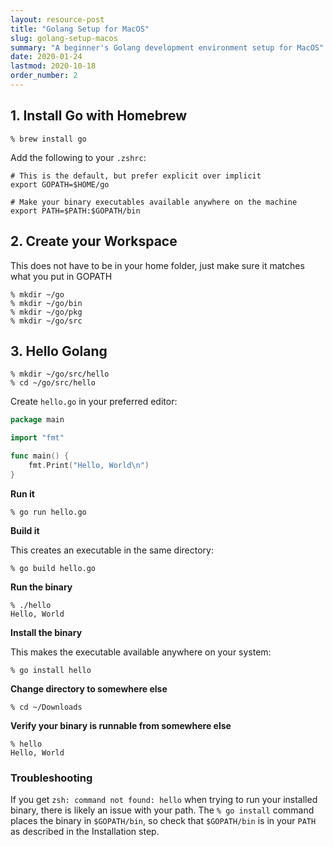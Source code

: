 ```yaml
---
layout: resource-post
title: "Golang Setup for MacOS"
slug: golang-setup-macos
summary: "A beginner's Golang development environment setup for MacOS"
date: 2020-01-24
lastmod: 2020-10-18
order_number: 2
---
```


## 1. Install Go with Homebrew

```shell
% brew install go
```

Add the following to your `.zshrc`:

```shell
# This is the default, but prefer explicit over implicit
export GOPATH=$HOME/go

# Make your binary executables available anywhere on the machine 
export PATH=$PATH:$GOPATH/bin
```
## 2. Create your Workspace
This does not have to be in your home folder, just make sure it matches what you put in GOPATH

```shell
% mkdir ~/go
% mkdir ~/go/bin
% mkdir ~/go/pkg
% mkdir ~/go/src
```

## 3. Hello Golang

```shell
% mkdir ~/go/src/hello
% cd ~/go/src/hello
```
Create `hello.go` in your preferred editor:

```go
package main

import "fmt"

func main() {
    fmt.Print("Hello, World\n")
}
```

**Run it**

```shell
% go run hello.go
```

**Build it**

This creates an executable in the same directory:

```shell
% go build hello.go
```

**Run the binary**

```shell
% ./hello
Hello, World
```

**Install the binary**

This makes the executable available anywhere on your system:

```shell
% go install hello
```

**Change directory to somewhere else**

```shell
% cd ~/Downloads
```

**Verify your binary is runnable from somewhere else**

```shell
% hello
Hello, World
```

### Troubleshooting
If you get `zsh: command not found: hello` when trying to run your installed binary, there is likely an issue with your path. The `% go install` command places the binary in `$GOPATH/bin`, so check that `$GOPATH/bin` is in your `PATH` as described in the Installation step.